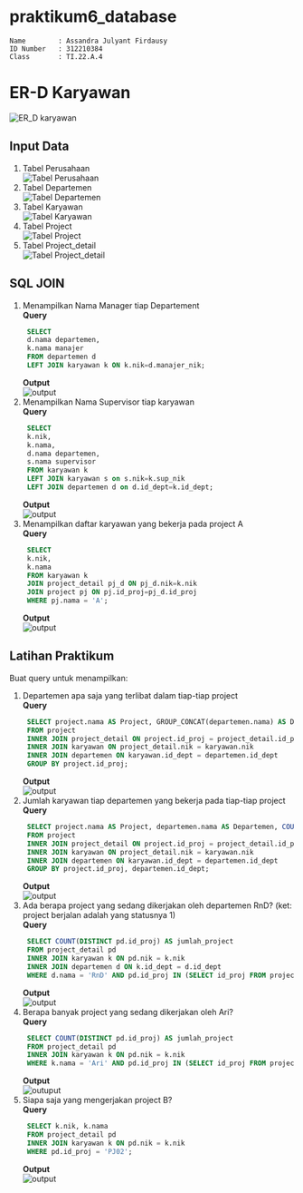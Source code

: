 # praktikum6_database

```
Name        : Assandra Julyant Firdausy
ID Number   : 312210384
Class       : TI.22.A.4
```

# **ER-D Karyawan**

![ ER_D karyawan](ss/ERD.png)

## **Input Data**

1. Tabel Perusahaan  
   ![Tabel Perusahaan](ss/perusahaan.png)
2. Tabel Departemen  
   ![Tabel Departemen](ss/departemen.png)
3. Tabel Karyawan  
   ![Tabel Karyawan](ss/karyawan.png)
4. Tabel Project  
   ![Tabel Project](ss/project.png)
5. Tabel Project_detail  
   ![Tabel Project_detail](ss/project_detail.png)

## **SQL JOIN**

1. Menampilkan Nama Manager tiap Departement  
   **Query**
   ```sql
    SELECT
    d.nama departemen,
    k.nama manajer
    FROM departemen d
    LEFT JOIN karyawan k ON k.nik=d.manajer_nik;
   ```
   **Output**  
   ![output](ss/join1.png)
2. Menampilkan Nama Supervisor tiap karyawan  
   **Query**
   ```sql
    SELECT
    k.nik,
    k.nama,
    d.nama departemen,
    s.nama supervisor
    FROM karyawan k
    LEFT JOIN karyawan s on s.nik=k.sup_nik
    LEFT JOIN departemen d on d.id_dept=k.id_dept;
   ```
   **Output**  
   ![output](ss/join2.png)
3. Menampilkan daftar karyawan yang bekerja pada project A  
   **Query**
   ```sql
    SELECT
    k.nik,
    k.nama
    FROM karyawan k
    JOIN project_detail pj_d ON pj_d.nik=k.nik
    JOIN project pj ON pj.id_proj=pj_d.id_proj
    WHERE pj.nama = 'A';
   ```
   **Output**  
   ![output](ss/join3.png)

## **Latihan Praktikum**

Buat query untuk menampilkan:

1. Departemen apa saja yang terlibat dalam tiap-tiap project  
   **Query**
   ```sql
    SELECT project.nama AS Project, GROUP_CONCAT(departemen.nama) AS Departemen
    FROM project
    INNER JOIN project_detail ON project.id_proj = project_detail.id_proj
    INNER JOIN karyawan ON project_detail.nik = karyawan.nik
    INNER JOIN departemen ON karyawan.id_dept = departemen.id_dept
    GROUP BY project.id_proj;
   ```
   **Output**  
   ![output](ss/1.png)
2. Jumlah karyawan tiap departemen yang bekerja pada tiap-tiap project  
    **Query**
   ```sql
    SELECT project.nama AS Project, departemen.nama AS Departemen, COUNT(*) AS 'Jumlah Karyawan'
    FROM project
    INNER JOIN project_detail ON project.id_proj = project_detail.id_proj
    INNER JOIN karyawan ON project_detail.nik = karyawan.nik
    INNER JOIN departemen ON karyawan.id_dept = departemen.id_dept
    GROUP BY project.id_proj, departemen.id_dept;
   ```
   **Output**  
    ![output](ss/2.png)
3. Ada berapa project yang sedang dikerjakan oleh departemen RnD? (ket: project berjalan adalah yang statusnya 1)  
    **Query**
   ```sql
    SELECT COUNT(DISTINCT pd.id_proj) AS jumlah_project
    FROM project_detail pd
    INNER JOIN karyawan k ON pd.nik = k.nik
    INNER JOIN departemen d ON k.id_dept = d.id_dept
    WHERE d.nama = 'RnD' AND pd.id_proj IN (SELECT id_proj FROM project WHERE status = 1);
   ```
   **Output**  
    ![output](ss/3.png)
4. Berapa banyak project yang sedang dikerjakan oleh Ari?  
    **Query**
   ```sql
    SELECT COUNT(DISTINCT pd.id_proj) AS jumlah_project
    FROM project_detail pd
    INNER JOIN karyawan k ON pd.nik = k.nik
    WHERE k.nama = 'Ari' AND pd.id_proj IN (SELECT id_proj FROM project WHERE status = 1);
   ```
   **Output**  
    ![outuput](ss/4.png)
5. Siapa saja yang mengerjakan project B?  
    **Query**
   ```sql
    SELECT k.nik, k.nama
    FROM project_detail pd
    INNER JOIN karyawan k ON pd.nik = k.nik
    WHERE pd.id_proj = 'PJ02';
   ```
   **Output**  
    ![output](ss/5.png)